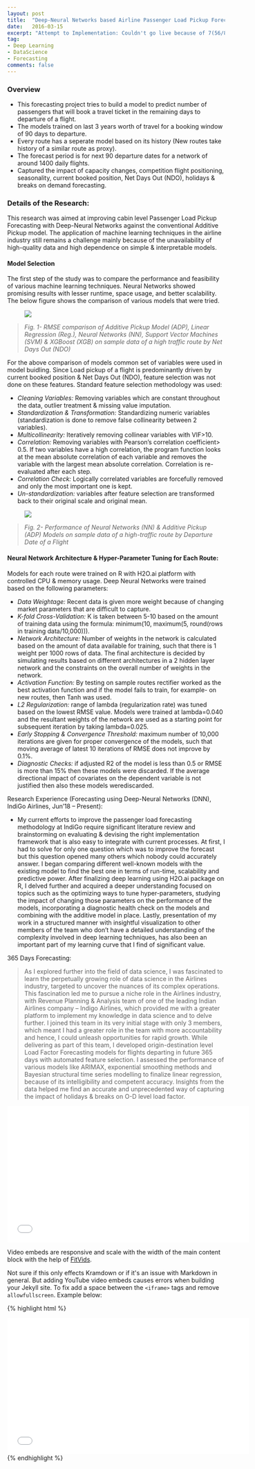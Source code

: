 ```yaml
---
layout: post
title:  "Deep-Neural Networks based Airline Passenger Load Pickup Forecasting"
date:   2016-03-15
excerpt: "Attempt to Implementation: Couldn't go live because of 7(56/8) times higher training time, highly complexity, less interpretability, worked better than simple additive pickup model only on 70% of the network."
tag:
- Deep Learning
- DataScience
- Forecasting
comments: false
---
```


### Overview
- This forecasting project tries to build a model to predict number of passengers that will book a travel ticket in the remaining days to departure of a flight. 
- The models trained on last 3 years worth of travel for a booking window of 90 days to departure.
- Every route has a seperate model based on its history (New routes take history of a similar route as proxy).
- The forecast period is for next 90 departure dates for a network of around 1400 daily flights.
- Captured the impact of capacity changes, competition flight positioning, seasonality, current booked position, Net Days Out (NDO), holidays & breaks on demand forecasting.

### Details of the Research:

This research was aimed at improving cabin level Passenger Load Pickup Forecasting with Deep-Neural Networks against the conventional Additive Pickup model. The application of machine learning techniques in the airline industry still remains a challenge mainly because of the unavailability of high-quality data and high dependence on simple & interpretable models.  

#### Model Selection
The first step of the study was to compare the performance and feasibility of various machine learning techniques. Neural Networks showed promising results with lesser runtime, space usage, and better scalability. The below figure shows the comparison of various models that were tried.  

<figure>
	<a href="https://raw.githubusercontent.com/vermashivam679/Moontheworld/master/assets/img/RMSE_comparison_models.jpg"><img src="https://raw.githubusercontent.com/vermashivam679/Moontheworld/master/assets/img/RMSE_comparison_models.jpg"></a>
</figure>

> *Fig. 1- RMSE comparison of Additive Pickup Model (ADP), Linear Regression (Reg.), Neural Networks (NN), Support Vector Machines (SVM) & XGBoost (XGB) on sample data of a high traffic route by Net Days Out (NDO)*  


For the above comparison of models common set of variables were used in model buidling. Since Load pickup of a flight is predominantly driven by current booked position & Net Days Out (NDO), feature selection was not done on these features. Standard feature selection methodology was used:  

- *Cleaning Variables:* Removing variables which are constant throughout the data, outlier treatment & missing value imputation.  
- *Standardization & Transformation:* Standardizing numeric variables (standardization is done to remove false collinearity between 2 variables).  
- *Multicollinearity:* Iteratively removing collinear variables with VIF>10.  
- *Correlation:* Removing variables with Pearson’s correlation coefficient> 0.5. If two variables have a high correlation, the program function looks at the mean absolute correlation of each variable and removes the variable with the largest mean absolute correlation. Correlation is re-evaluated after each step.  
- *Correlation Check:* Logically correlated variables are forcefully removed and only the most important one is kept.  
- *Un-standardization:* variables after feature selection are transformed back to their original scale and original mean.  

<figure>
	<a href="https://raw.githubusercontent.com/vermashivam679/Moontheworld/master/assets/img/Sample_model_performance.jpg"><img src="https://raw.githubusercontent.com/vermashivam679/Moontheworld/master/assets/img/Sample_model_performance.jpg"></a>
</figure>

> *Fig. 2- Performance of Neural Networks (NN) & Additive Pickup (ADP) Models on sample data of a high-traffic route by Departure Date of a Flight*  



#### Neural Network Architecture & Hyper-Parameter Tuning for Each Route:
Models for each route were trained on R with H2O.ai platform with controlled CPU & memory usage. Deep Neural Networks were trained based on the following parameters:
- *Data Weightage:* Recent data is given more weight because of changing market parameters that are difficult to capture.  
- *K-fold Cross-Validation:* K is taken between 5-10 based on the amount of training data using the formula: minimum(10, maximum(5, round(rows in training data/10,000))).  
- *Network Architecture:* Number of weights in the network is calculated based on the amount of data available for training, such that there is 1 weight per 1000 rows of data. The final architecture is decided by simulating results based on different architectures in a 2 hidden layer network and the constraints on the overall number of weights in the network.  
- *Activation Function:* By testing on sample routes rectifier worked as the best activation function and if the model fails to train, for example- on new routes, then Tanh was used.  
- *L2 Regularization:* range of lambda (regularization rate) was tuned based on the lowest RMSE value. Models were trained at lambda=0.040 and the resultant weights of the network are used as a starting point for subsequent iteration by taking lambda=0.025.
- *Early Stopping & Convergence Threshold:* maximum number of 10,000 iterations are given for proper convergence of the models, such that moving average of latest 10 iterations of RMSE does not improve by 0.1%.  
- *Diagnostic Checks:* if adjusted R2 of the model is less than 0.5 or RMSE is more than 15% then these models were discarded. If the average directional impact of covariates on the dependent variable is not justified then also these models werediscarded.  











Research Experience (Forecasting using Deep-Neural Networks (DNN), IndiGo Airlines, Jun’18 – Present):  
- My current efforts to improve the passenger load forecasting methodology at IndiGo require significant literature review and brainstorming on evaluating & devising the right implementation framework that is also easy to integrate with current processes. At first, I had to solve for only one question which was to improve the forecast but this question opened many others which nobody could accurately answer. I began comparing different well-known models with the existing model to find the best one in terms of run-time, scalability and predictive power. After finalizing deep learning using H2O.ai package on R, I delved further and acquired a deeper understanding focused on topics such as the optimizing ways to tune hyper-parameters, studying the impact of changing those parameters on the performance of the models, incorporating a diagnostic health check on the models and combining with the additive model in place. Lastly, presentation of my work in a structured manner with insightful visualization to other members of the team who don’t have a detailed understanding of the complexity involved in deep learning techniques, has also been an important part of my learning curve that I find of significant value.  




365 Days Forecasting:
> As I explored further into the field of data science, I was fascinated to learn the perpetually growing role of data science in the Airlines industry, targeted to uncover the nuances of its complex operations. This fascination led me to pursue a niche role in the Airlines industry, with Revenue Planning & Analysis team of one of the leading Indian Airlines company – Indigo Airlines, which provided me with a greater platform to implement my knowledge in data science and to delve further. I joined this team in its very initial stage with only 3 members, which meant I had a greater role in the team with more accountability and hence, I could unleash opportunities for rapid growth. While delivering as part of this team, I developed origin-destination level Load Factor Forecasting models for flights departing in future 365 days with automated feature selection. I assessed the performance of various models like ARIMAX, exponential smoothing methods and Bayesian structural time series modelling to finalize linear regression, because of its intelligibility and competent accuracy. Insights from the data helped me find an accurate and unprecedented way of capturing the impact of holidays & breaks on O-D level load factor.





<iframe width="560" height="315" src="//www.youtube.com/embed/SU3kYxJmWuQ" frameborder="0"> </iframe>

Video embeds are responsive and scale with the width of the main content block with the help of [FitVids](http://fitvidsjs.com/).

Not sure if this only effects Kramdown or if it's an issue with Markdown in general. But adding YouTube video embeds causes errors when building your Jekyll site. To fix add a space between the `<iframe>` tags and remove `allowfullscreen`. Example below:

{% highlight html %}
<iframe width="560" height="315" src="//www.youtube.com/embed/SU3kYxJmWuQ" frameborder="0"> </iframe>
{% endhighlight %}
